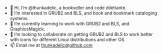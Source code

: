 - 👋 Hi, I’m @thunkadelic, a bookseller and code dilettante.
- 👀 I’m interested in GRUB2 and BLS, and book and bookmark cataloging systems.
- 🌱 I’m currently learning to work with GRUB2 and BLS, and GraphicsMagick.
- 💞️ I’m looking to collaborate on getting GRUB2 and BLS to work better with icons for different Linux distributions and other OS.
- 📫 Email me at thunkadelic@github.com
